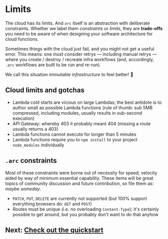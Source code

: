 # Limits

The cloud has its limits. And `arc` itself is an abstraction with deliberate constraints. Whether we label them *constraints* or *limits*, they are **trade-offs** you need to be aware of when designing your software architecture for cloud functions.

Sometimes things with the cloud just fail, and you might not get a useful error. This means: one _must_ consider retrys &mdash; including manual retrys &mdash; where you create / destroy / recreate infra workflows (and, accordingly, `.arc` workflows are built to be run and re-run). 

We call this situation *immutable infrastructure* to feel better! &#128150;

## Cloud limits and gotchas

- Lambda cold starts are vicious on large Lambdas; the best antidote is to author small as possible Lambda functions (rule of thumb: sub 5MB compressed, including modules, usually results in sub-second execution)
- API Gateway: whereby 403 it probably meant 404 (missing a route usually returns a 403)
- Lambda functions cannot execute for longer than 5 minutes
- Lambda functions require you to `npm install` to your project `node_modules` individually

## `.arc` constraints

Most of these constraints were borne out of necessity for speed; velocity aided by way of minimum essential capability. These items will be great topics of community discussion and future contribution, so file them as: _maybe someday_.

- `PATCH`, `PUT`, `DELETE` are currently not supported (but 100% support everything browsers do: `GET` and `POST`)
- Routes must be unique (i.e. no overloading `Content-Type`); it's certainly possible to get around, but you probably don't want to do that anyhow

## Next: [Check out the quickstart](/quickstart)
